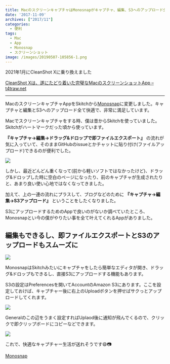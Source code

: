 ```yaml
---
title: MacのスクリーンキャプチャはMonosnapがキャプチャ、編集、S3へのアップロード全て快適で最高だったのでSkitchから乗り換え
date: '2017-11-09'
archives: ["2017/11"]
categories:
  - 便利
tags:
  - Mac
  - App
  - Monosnap
  - スクリーンショット
image: /images/20190507-105856-1.png
---
```

<div class="follow-up">
2021年1月にCleanShot Xに乗り換えました

[CleanShot Xは、遂にたどり着いた完璧なMacのスクリーンショットApp – t4traw.net](https://t4traw.net/2021/01/05-cleanshot-x%E3%81%AF%E9%81%82%E3%81%AB%E3%81%9F%E3%81%A9%E3%82%8A%E7%9D%80%E3%81%84%E3%81%9F%E5%AE%8C%E7%92%A7%E3%81%AAmac%E3%81%AE%E3%82%B9%E3%82%AF%E3%83%AA%E3%83%BC%E3%83%B3%E3%82%B7%E3%83%A7%E3%83%83%E3%83%88app/)
</div>

---

MacのスクリーンキャプチャAppをSkitchから[Monosnap](https://monosnap.com/welcome)に変更しました。キャプチャと編集とS3へのアップロード全て快適で、非常に満足しています。

<!--more-->

Macでスクリーンキャプチャをする時、僕は昔からSkitchを使っていました。Skitchがハートマークだった頃から使っています。

**『キャプチャ→編集→ドラッグ&ドロップで即ファイルエクスポート』** の流れが気に入っていて、そのままGitHubのissueとかチャットに貼り付け(ファイルアップロード)できるのが便利でした。

![](/images/kap20171109.gif)

しかし、最近どんどん重くなって(前から軽いソフトではなかったけど)、ドラッグ&ドロップした時に空白のページになったり、前のキャプチャが生成されたりと、あまり良い使い心地ではなくなってきました。

加えて、上の一連の流れにプラスして、ブログなどのために **『キャプチャ→編集→S3アップロード』** ということをしたくなりました。

S3にアップロードするためのAppで良いのがないか調べていたところ、Monosnapとい今の僕がやりたい事を全て叶えてくれるAppがありました。

## 編集もできるし、即ファイルエクスポートとS3のアップロードもスムーズに

![](/images/Kapture_2017-11-09_at_11.42.42.gif)

MonosnapはSkitchみたいにキャプチャをしたら簡単なエディタが開き、ドラッグ&ドロップもできるし、直接S3にアップロードする機能もあります。

S3の設定はPreferencesを開いてAccountのAmazon S3にあります。ここを設定しておけば、キャプチャー後に右上のUploadボタンを押せばサクっとアップロードしてくれます。

![](/images/2017-11-09_11-44-50.png)

Generalのこの辺をうまく設定すればUplaod後に通知が飛んでくるので、クリックで即クリップボードにコピーなどできます。

![](/images/2017-11-09_11-49-02.png)

これで、快適なキャプチャー生活が送れそうです😄📷

[Monosnap](https://monosnap.com/welcome)
